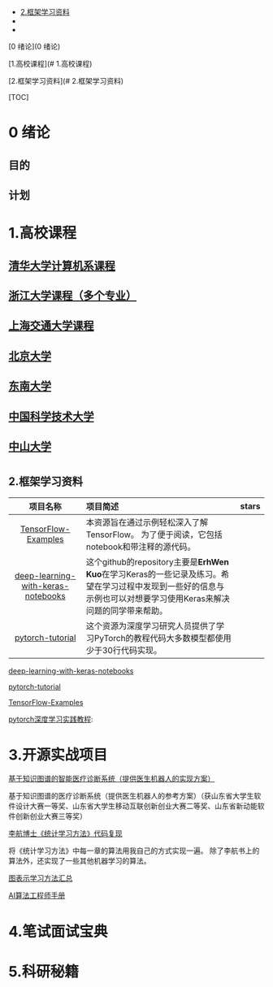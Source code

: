 * [2.框架学习资料](#2)
* 
* 

[0 绪论](0 绪论)

[1.高校课程](# 1.高校课程)

[2.框架学习资料](# 2.框架学习资料)

[TOC]



# 0 绪论 

## 目的

## 计划





# 1.高校课程



## [清华大学计算机系课程][qhweb]   

[qhweb]:https://github.com/PKUanonym/REKCARC-TSC-UHT





## [浙江大学课程（多个专业）][zdweb]

[zdweb]:https://github.com/QSCTech/zju-icicles





## [上海交通大学课程][sjweb]

[sjweb]:https://github.com/CoolPhilChen/SJTU-Courses





## [北京大学][bdweb]

[bdweb]:https://github.com/lib-pku/libpku



## [东南大学][ddweb]

[ddweb]:https://github.com/zjdx1998/seucourseshare



## [中国科学技术大学][zkweb]

[zkweb]:https://github.com/USTC-Resource/USTC-Course



## [中山大学][zdweb]

[zdweb]:https://github.com/sysuexam/SYSU-Exam





# <h2 id=”2”>2.框架学习资料</h2>



|                 项目名称                  | 项目简述                                                     | stars |
| :---------------------------------------: | :----------------------------------------------------------- | :---: |
|        [TensorFlow-Examples][网址]        | 本资源旨在通过示例轻松深入了解TensorFlow。 为了便于阅读，它包括notebook和带注释的源代码。 |       |
| [deep-learning-with-keras-notebooks][web] | 这个github的repository主要是**ErhWen Kuo**在学习Keras的一些记录及练习。希望在学习过程中发现到一些好的信息与示例也可以对想要学习使用Keras来解决问题的同学带来帮助。 |       |
|      [pytorch-tutorial][pytorch网址]      | 这个资源为深度学习研究人员提供了学习PyTorch的教程代码大多数模型都使用少于30行代码实现。 |       |



[deep-learning-with-keras-notebooks][web]

[web]:https://github.com/erhwenkuo/deep-learning-with-keras-notebooks

[pytorch-tutorial][pytorch网址]

[pytorch网址]:https://github.com/yunjey/pytorch-tutorial

[TensorFlow-Examples][网址]

[网址]:https://github.com/aymericdamien/TensorFlow-Examples

[pytorch深度学习实践教程][web]:

[web]:https://github.com/sgrvinod/Deep-Tutorials-for-PyTorch







# 3.开源实战项目

[基于知识图谱的智能医疗诊断系统（提供医生机器人的实现方案）][web]

[web]:https://github.com/yueshutong/Doctor

基于知识图谱的医疗诊断系统（提供医生机器人的参考方案）（获山东省大学生软件设计大赛一等奖、山东省大学生移动互联创新创业大赛二等奖、山东省新动能软件创新创业大赛三等奖）

[李航博士《统计学习方法》代码复现][web]

[web]:https://github.com/WenDesi/lihang_book_algorithm

将《统计学习方法》中每一章的算法用我自己的方式实现一遍。 除了李航书上的算法外，还实现了一些其他机器学习的算法。

[图表示学习方法汇总][web]

[web]:https://github.com/shenweichen/GraphEmbedding



[AI算法工程师手册][web]

[web]:http://www.huaxiaozhuan.com/



# 4.笔试面试宝典



# 5.科研秘籍

